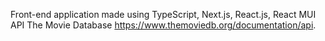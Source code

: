 Front-end application made using TypeScript, Next.js, React.js, React MUI API The Movie Database https://www.themoviedb.org/documentation/api.

